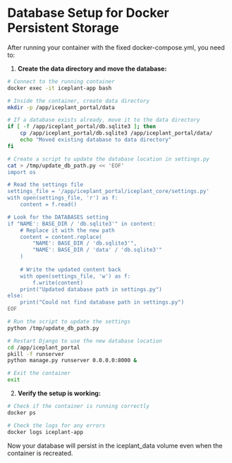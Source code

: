 # Database Setup for Docker Persistent Storage

After running your container with the fixed docker-compose.yml, you need to:

1. **Create the data directory and move the database:**

```bash
# Connect to the running container
docker exec -it iceplant-app bash

# Inside the container, create data directory
mkdir -p /app/iceplant_portal/data

# If a database exists already, move it to the data directory
if [ -f /app/iceplant_portal/db.sqlite3 ]; then
    cp /app/iceplant_portal/db.sqlite3 /app/iceplant_portal/data/
    echo "Moved existing database to data directory"
fi

# Create a script to update the database location in settings.py
cat > /tmp/update_db_path.py << 'EOF'
import os

# Read the settings file
settings_file = '/app/iceplant_portal/iceplant_core/settings.py'
with open(settings_file, 'r') as f:
    content = f.read()

# Look for the DATABASES setting
if "NAME': BASE_DIR / 'db.sqlite3'" in content:
    # Replace it with the new path
    content = content.replace(
        "NAME': BASE_DIR / 'db.sqlite3'",
        "NAME': BASE_DIR / 'data' / 'db.sqlite3'"
    )
    
    # Write the updated content back
    with open(settings_file, 'w') as f:
        f.write(content)
    print("Updated database path in settings.py")
else:
    print("Could not find database path in settings.py")
EOF

# Run the script to update the settings
python /tmp/update_db_path.py

# Restart Django to use the new database location
cd /app/iceplant_portal
pkill -f runserver
python manage.py runserver 0.0.0.0:8000 &

# Exit the container
exit
```

2. **Verify the setup is working:**

```bash
# Check if the container is running correctly
docker ps

# Check the logs for any errors
docker logs iceplant-app
```

Now your database will persist in the iceplant_data volume even when the container is recreated.
